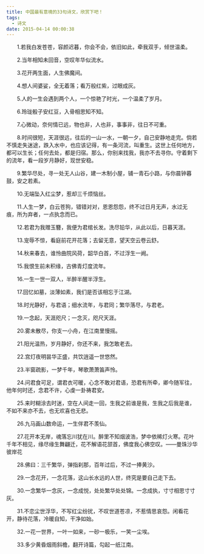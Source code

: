 ```yaml
---
title: 中国最有意境的33句诗文，欣赏下吧！
tags:
  - 诗文
date: 2015-04-14 00:00:38
---
```


　　1.若我白发苍苍，容颜迟暮，你会不会，依旧如此，牵我双手，倾世温柔。

　　2.当年相知未回音，空叹年华似流水。

　　3.花开两生面，人生佛魔间。

　　4.想人间婆娑，全无着落；看万般红紫，过眼成灰。

　　5.人的一生会遇到两个人，一个惊艳了时光，一个温柔了岁月。
<!--more-->
　　6.玲珑骰子安红豆，入骨相思知不知。

　　7.心微动，奈何情已远，物也非，人也非，事事非，往日不可重。

　　8.时间很短，天涯很远，往后的一山一水，一朝一夕，自己安静地走完。倘若不慎走失迷途，跌入水中，也应该记得，有一条河流，叫重生。这世上任何地方，都可以生长；任何去处，都是归宿。那么，你别来找我，我亦不去寻你。守着剩下的流年，看一段岁月静好，现世安稳。

　　9.繁华尽处，寻一处无人山谷，建一木制小屋，铺一青石小路，与你晨钟暮鼓，安之若素。

　　10.无端坠入红尘梦，惹却三千烦恼丝。

　　11.人生一梦，白云苍狗，错错对对，恩恩怨怨，终不过日月无声，水过无痕，所为弃者，一点执念而已。

　　12.若君为我赠玉簪，我便为君绾长发。洗尽铅华，从此以后，日暮天涯。

　　13.宠辱不惊，看庭前花开花落；去留无意，望天空云卷云舒。

　　14.秋来春去，谁怜曲院风荷，韶华白首，不过浮生一阙。

　　15.我恨生前未积缘，古佛青灯度流年。

　　16.一生一世一双人，半醉半醒半浮生。

　　17.回忆如墓，淡薄如素，我们是否该相忘于江湖。

　　18.时光静好，与君语；细水流年，与君同；繁华落尽，与君老。

　　19.一念起，天涯咫尺；一念灭，咫尺天涯。

　　20.雾未散尽，你支一小舟，在江南里慢摇。

　　21.阳光温热，岁月静好，你还不来，我怎敢老去。

　　22.宫灯夜明昙华正盛，共饮逍遥一世悠然。

　　23.半窗疏影，一梦千年，琴歌萧萧笛声怜。

　　24.问君食可足，谓君衣可暖，心念不敢对君语，恐君有所牵，卿今随军往，他年何时还，念君不许，心虔一卦祷君安。

　　25.来时糊涂去时迷，空在人间走一回，生我之前谁是我，生我之后我是谁，不如不来亦不去，也无欢喜也无悲。

　　26.九马画山数命运，一生伴君不羡仙。

　　27.花开本无岸，魂落忘川犹在川。醉里不知烟波浩，梦中依稀灯火寒。花叶千年不相见，缘尽缘生舞翩迁，花不解语花颔首，佛度我心佛空叹。——曼珠沙华彼岸花

　　28.佛曰：三千繁华，弹指刹那，百年过后，不过一捧黄沙。

　　29.一念花开，一念花落，这山长水远的人世，终究是要自己走下去。

　　30.一念繁华一念灰，一念成悦，处处繁华处处锦。一念成执，寸寸相思寸寸灰。

　　31.不恋尘世浮华，不写红尘纷扰，不叹世道苍凉，不惹情思哀怨。闲看花开，静待花落，冷暖自知，干净如始。

　　32.一花一世界，一叶一如来，一砂一极乐，一笑一尘埃。

　　33.多少黄昏烟雨斜檐，翻开诗篇，勾起一纸江南。
